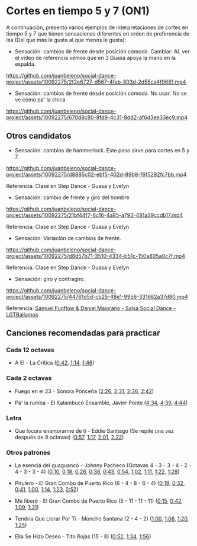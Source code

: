 # Cortes en tiempo 5 y 7 (ON1)

A continuación, presento varios ejemplos de interpretaciones de cortes en tiempo 5 y 7 que tienen sensaciones diferentes en orden de preferencia de Isa (Del que más le gusta al que menos le gusta):

- Sensación: cambios de frente desde posición cómoda. Cambiar: AL ver el vídeo de referencia vemos que en 3 Guasa apoya la mano en la espalda.

https://github.com/juanbeleno/social-dance-project/assets/10092275/2f2e6727-d567-4feb-803d-2d55ca4f9681.mp4


- Sensación: cambios de frente desde posición cómoda. No usar: No se ve cómo pa' la chica.

https://github.com/juanbeleno/social-dance-project/assets/10092275/670d8c80-8fd9-4c31-8dd2-af6d3ee33ec9.mp4


## Otros candidatos

- Sensación: cambios de hammerlock. Este paso sirve para cortes en 5 y 7.

https://github.com/juanbeleno/social-dance-project/assets/10092275/d8885c02-ebf5-402d-89b9-f6f5292fc7bb.mp4

Referencia: Clase en Step Dance - Guasa y Evelyn


- Sensación: cambio de frente y giro del hombre

https://github.com/juanbeleno/social-dance-project/assets/10092275/21bf44f7-6c16-4a85-a793-481a39ccdb17.mp4

Referencia: Clase en Step Dance - Guasa y Evelyn


- Sensación: Variación de cambios de frente.

https://github.com/juanbeleno/social-dance-project/assets/10092275/d8d57b71-3510-4334-b51c-150a805a0c7f.mp4

Referencia: Clase en Step Dance - Guasa y Evelyn


- Sensación: giro y contragiro.

https://github.com/juanbeleno/social-dance-project/assets/10092275/44761d5d-cb25-48e1-9956-331662a37d80.mp4

Referencia: [Samuel Funflow & Daniel Maiorano - Salsa Social Dance - LGTBailamos](https://youtu.be/O9rB5NPlhjU?t=7)


## Canciones recomendadas para practicar


### Cada 12 octavas

- A El - La Crítica ([0:42](https://youtu.be/9wA5ONU9SGk?si=PDrDhJz_xkABh9_k&t=42), [1:14](https://youtu.be/9wA5ONU9SGk?si=viG7Nf97xmgErwSG&t=74), [1:46](https://youtu.be/9wA5ONU9SGk?si=9j8FEatwsUs02w3S&t=106))

### Cada 2 octavas

- Fuego en el 23 - Sonora Ponceña ([2:26](https://youtu.be/5404tYDaTfk?si=15owsZlDhAMYRZOv&t=146), [2:31](https://youtu.be/5404tYDaTfk?si=RdrudHm_IhwrMQ4Q&t=151), [2:36](https://youtu.be/5404tYDaTfk?si=XsBS8kHUO-MevpHy&t=156), [2:42](https://youtu.be/5404tYDaTfk?si=9JbEfHyLlSMUqcDI&t=162))

- Pa' la rumba - El Kalambuco Ensamble, Javier Ponte ([4:34](https://youtu.be/sUB0kqKWrLo?si=jo8RAvjWcgEXxT4K&t=274), [4:39](https://youtu.be/sUB0kqKWrLo?si=HH3Kf277NAKFNWnZ&t=279), [4:44](https://youtu.be/sUB0kqKWrLo?si=DsnogtN_ZWEXDtRr&t=284))


### Letra

- Que locura enamorarme de ti - Eddie Santiago (Se repite una vez después de 8 octavas) ([0:57](https://youtu.be/SqK_zXX-9k0?si=aCiUuPjRS4r2aFxJ&t=57), [1:17](https://youtu.be/SqK_zXX-9k0?si=bG1B0PIeKL6cjqkK&t=77), [2:01](https://youtu.be/SqK_zXX-9k0?si=fJcF-pjh0avb1AmW&t=121), [2:22](https://youtu.be/SqK_zXX-9k0?si=7_7nmBsiT_tYVQQG&t=142))

### Otros patrones

- La esencia del guaguancó - Johnny Pacheco (Octavas 4 - 3 - 3 - 4 - 2 - 4 - 3 - 3 - 4) ([0:10](https://youtu.be/G_cQrxL3v88?si=9YbjJXwFMUeV9Hrv&t=10), [0:18](https://youtu.be/G_cQrxL3v88?si=WiiESLd-2O-_whHP&t=18), [0:26](https://youtu.be/G_cQrxL3v88?si=a_NfZIRNNs2WMXof&t=26), [0:38](https://youtu.be/G_cQrxL3v88?si=AcSC3ZU4ONhkni-W&t=38), [0:43](https://youtu.be/G_cQrxL3v88?si=bRqYqsqOT02TninI&t=43), [0:54](https://youtu.be/G_cQrxL3v88?si=qpdwDulhJjRYcXWo&t=54), [1:02](https://youtu.be/G_cQrxL3v88?si=87H2HF1xR8y-Gotm&t=62), [1:11](https://youtu.be/G_cQrxL3v88?si=UF_BOk62j81aM6nT&t=71), [1:22](https://youtu.be/G_cQrxL3v88?si=IyOpZakHt7YWXw4X&t=82), [1:28](https://youtu.be/G_cQrxL3v88?si=_082VCF5id2Ri4NM&t=88))

- Pirulero - El Gran Combo de Puerto Rico (6 - 4 - 8 - 6 - 4) ([0:18](https://youtu.be/lU4AEQEjjfs?si=W7me_qC90YaZylbB&t=18), [0:32](https://youtu.be/lU4AEQEjjfs?si=mkdXuiSCDEi3hGrQ&t=32), [0:41](https://youtu.be/lU4AEQEjjfs?si=GNPAQerqiTYhu2jl&t=41), [1:00](https://youtu.be/lU4AEQEjjfs?si=eVP2N5guVQOTdBfl&t=60), [1:14](https://youtu.be/lU4AEQEjjfs?si=Rut5nZ2SfxPandwM&t=74), [1:23](https://youtu.be/lU4AEQEjjfs?si=4Tcr3LGF9XnALM2L&t=83), [2:52](https://youtu.be/lU4AEQEjjfs?si=Mk_0NBqZ-J_Qp_JR&t=172))

- Me liberé - El Gran Combo de Puerto Rico (5 - 11 - 11 - 11) ([0:15](https://youtu.be/frsVQWSINAI?si=qww61BypMViFb0Qc&t=15), [0:42](https://youtu.be/frsVQWSINAI?si=xgqSG88bDetu8gnR&t=42), [1:09](https://youtu.be/frsVQWSINAI?si=_DSS4q6FVCf3B3eS&t=69), [1:31](https://youtu.be/frsVQWSINAI?si=Ob9ayDVmyTZao-8A&t=91))

- Tendria Que Llorar Por Ti - Moncho Santana (2 - 4 - 2) ([1:00](https://youtu.be/tWUj7aKOX-Q?si=mVEOYSxlyvIdRVzj&t=60), [1:06](https://youtu.be/tWUj7aKOX-Q?si=7paY-EA12ntL5RAg&t=66), [1:20](https://youtu.be/tWUj7aKOX-Q?si=7rvsWQXvCBIJXQyN&t=80), [1:25](https://youtu.be/tWUj7aKOX-Q?si=cPvYnRHK-PKe0aYO&t=85))

- Ella Se Hizo Deseo - Tito Rojas (15 - 8) ([0:52](https://youtu.be/XZ-vA5X5qhw?si=_n9Vv05sYt6ptCmj&t=52), [1:34](https://youtu.be/XZ-vA5X5qhw?si=1rjKL56F0YzwWD_F&t=94), [1:56](https://youtu.be/XZ-vA5X5qhw?si=G81U9FZlmW6FOV-h&t=116))
